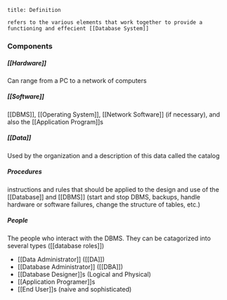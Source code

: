 ```ad-note
title: Definition

refers to the various elements that work together to provide a functioning and effecient [[Database System]]
```

### Components
##### [[Hardware]]
Can range from a PC to a network of computers
##### [[Software]]
[[DBMS]], [[Operating System]], [[Network Software]] (if necessary), and also the [[Application Program]]s
##### [[Data]]
Used by the organization and a description of this data called the catalog
##### Procedures
instructions and rules that should be applied to the design and use of the [[Database]] and [[DBMS]] (start and stop DBMS, backups, handle hardware or software failures, change the structure of tables, etc.)
##### People
The people who interact with the DBMS. They can be catagorized into several types ([[database roles]])
- [[Data Administrator]] ([[DA]])
- [[Database Administrator]] ([[DBA]])
- [[Database Designer]]s (Logical and Physical)
- [[Application Programer]]s
- [[End User]]s (naive and sophisticated)
